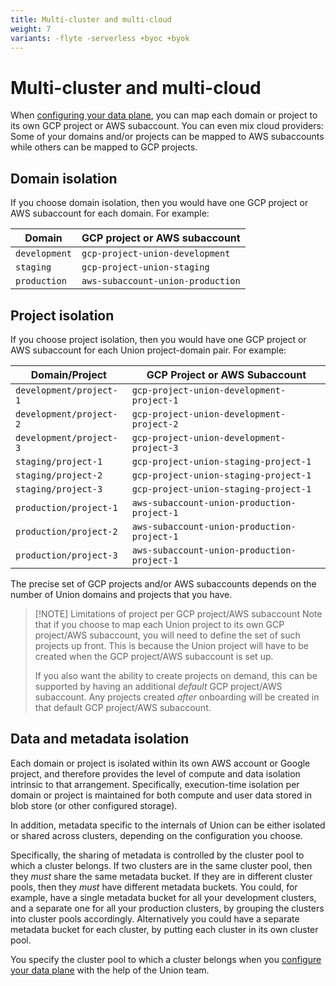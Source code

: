 ```yaml
---
title: Multi-cluster and multi-cloud
weight: 7
variants: -flyte -serverless +byoc +byok
---
```


# Multi-cluster and multi-cloud

When [configuring your data plane](./configuring-your-data-plane.md), you can map each domain or project to its own GCP project or AWS subaccount. You can even mix cloud providers: Some of your domains and/or projects can be mapped to AWS subaccounts while others can be mapped to GCP projects.

## Domain isolation

If you choose domain isolation, then you would have one GCP project or AWS subaccount for each domain. For example:

| Domain        | GCP project or AWS subaccount     |
| ------------- | --------------------------------- |
| `development` | `gcp-project-union-development`   |
| `staging`     | `gcp-project-union-staging`       |
| `production`  | `aws-subaccount-union-production` |

## Project isolation

If you choose project isolation, then you would have one GCP project or AWS subaccount for each Union project-domain pair. For example:

| Domain/Project          | GCP Project or AWS Subaccount               |
| ----------------------- | ------------------------------------------- |
| `development/project-1` | `gcp-project-union-development-project-1`   |
| `development/project-2` | `gcp-project-union-development-project-2`   |
| `development/project-3` | `gcp-project-union-development-project-3`   |
| `staging/project-1`     | `gcp-project-union-staging-project-1`       |
| `staging/project-2`     | `gcp-project-union-staging-project-1`       |
| `staging/project-3`     | `gcp-project-union-staging-project-1`       |
| `production/project-1`  | `aws-subaccount-union-production-project-1` |
| `production/project-2`  | `aws-subaccount-union-production-project-1` |
| `production/project-3`  | `aws-subaccount-union-production-project-1` |

The precise set of GCP projects and/or AWS subaccounts depends on the number of Union domains and projects that you have.

> [!NOTE] Limitations of project per GCP project/AWS subaccount
> Note that if you choose to map each Union project to its own GCP project/AWS subaccount,
> you will need to define the set of such projects up front. This is because the Union project will have to be
> created when the GCP project/AWS subaccount is set up.
>
> If you also want the ability to create projects on demand, this can be supported by having an additional
> _default_ GCP project/AWS subaccount. Any projects created _after_ onboarding will be created in that
> default GCP project/AWS subaccount.

## Data and metadata isolation

Each domain or project is isolated within its own AWS account or Google project, and therefore provides the level of compute and data isolation intrinsic to that arrangement. Specifically, execution-time isolation per domain or project is maintained for both compute and user data stored in blob store (or other configured storage).

In addition, metadata specific to the internals of Union can be either isolated or shared across clusters, depending on the configuration you choose.

Specifically, the sharing of metadata is controlled by the cluster pool to which a cluster belongs. If two clusters are in the same cluster pool, then they _must_ share the same metadata bucket. If they are in different cluster pools, then they _must_ have different metadata buckets. You could, for example, have a single metadata bucket for all your development clusters, and a separate one for all your production clusters, by grouping the clusters into cluster pools accordingly. Alternatively you could have a separate metadata bucket for each cluster, by putting each cluster in its own cluster pool.

You specify the cluster pool to which a cluster belongs when you [configure your data plane](./configuring-your-data-plane.md) with the help of the Union team.
